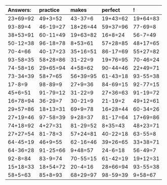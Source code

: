 | Answers: | practice | makes | perfect | ! |
| :--- | :--- | :--- | :--- | :--- |
| 23+69=92 | 49+3=52 | 43-37=6 | 19+43=62 | 19+64=83 | 
| 93-89=4 | 46-19=27 | 18+26=44 | 59+37=96 | 77-69=8 | 
| 38+53=91 | 60-11=49 | 19+63=82 | 16+8=24 | 56-7=49 | 
| 50-12=38 | 96-18=78 | 8+53=61 | 57+28=85 | 48+17=65 | 
| 70-4=66 | 40-17=23 | 35+16=51 | 86-17=69 | 55+27=82 | 
| 93-58=35 | 58+28=86 | 31-22=9 | 19+76=95 | 70-46=24 | 
| 74-58=16 | 29+65=94 | 4+58=62 | 90-44=46 | 22+49=71 | 
| 73-34=39 | 58+7=65 | 56+39=95 | 61-43=18 | 93-55=38 | 
| 17-8=9 | 98-89=9 | 27+9=36 | 84-69=15 | 92-77=15 | 
| 45+6=51 | 91-79=12 | 31-22=9 | 27+36=63 | 91-19=72 | 
| 16+78=94 | 36-29=7 | 30-21=9 | 21-19=2 | 49+12=61 | 
| 29+57=86 | 18+13=31 | 69+9=78 | 16+28=44 | 60-34=26 | 
| 27+19=46 | 97-58=39 | 9+28=37 | 81-17=64 | 17+69=86 | 
| 74+18=92 | 4+27=31 | 81-29=52 | 8+35=43 | 48+23=71 | 
| 27+27=54 | 81-78=3 | 57+24=81 | 40-22=18 | 63-55=8 | 
| 64-45=19 | 46+9=55 | 62-16=46 | 39+26=65 | 33+38=71 | 
| 64-36=28 | 91-25=66 | 9+48=57 | 24-6=18 | 56-49=7 | 
| 92-8=84 | 83-9=74 | 70-55=15 | 61-42=19 | 19+12=31 | 
| 15+18=33 | 18+54=72 | 20-4=16 | 28+66=94 | 93-55=38 | 
| 58+5=63 | 85+8=93 | 68+29=97 | 98-59=39 | 9+58=67 | 
